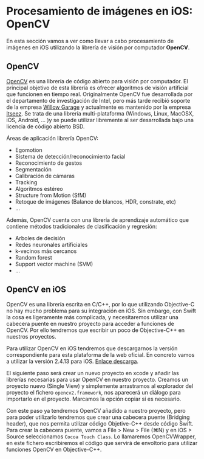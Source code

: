 # Procesamiento de imágenes en iOS: OpenCV

En esta sección vamos a ver como llevar a cabo procesamiento de imágenes en iOS utilizando la librería de visión por computador **OpenCV**.

## OpenCV

[OpenCV](http://opencv.org/) es una librería de código abierto para visión por computador. El principal objetivo de esta librería es ofrecer algoritmos de visión artificial que funcionen en tiempo real. Originalmente OpenCV fue desarrollada por el departamento de investigación de Intel, pero más tarde recibió soporte de la empresa [Willow Garage](http://www.willowgarage.com/) y actualmente es mantenido por la empresa [Itseez](https://vk.com/itseez). Se trata de una librería multi-plataforma (Windows, Linux, MacOSX, iOS, Android, ... )y se puede utilizar libremente al ser desarrollada bajo una licencia de código abierto BSD. 

Áreas de aplicación librería OpenCV:
* Egomotion
* Sistema de detección/reconocimiento facial
* Reconocimiento de gestos
* Segmentación
* Calibración de cámaras
* Tracking
* Algoritmos estéreo
* Structure from Motion (SfM)
* Retoque de imágenes (Balance de blancos, HDR, constrate, etc)
* ...

Además, OpenCV cuenta con una librería de aprendizaje automático que contiene métodos tradicionales de clasificación y regresión:
* Arboles de decisión
* Redes neuronales artificiales
* k-vecinos más cercanos
* Random forest
* Support vector machine (SVM)
* ...

## OpenCV en iOS

OpenCV es una librería escrita en C/C++, por lo que utilizando Objective-C no hay mucho problema para su integración en iOS. Sin embargo, con Swift la cosa es ligeramente más complicada, y necesitaremos utilizar una cabecera puente en nuestro proyecto para acceder a funciones de OpenCV. Por ello tendremos que escribir un poco de Objective-C++ en nuestros proyectos.

Para utilizar OpenCV en iOS tendremos que descargarnos la versión correspondiente para esta plataforma de la web oficial. En concreto vamos a utilizar la versión 2.4.13 para iOS. [Enlace descarga](https://sourceforge.net/projects/opencvlibrary/files/opencv-ios/2.4.13/opencv2.framework.zip/download).

El siguiente paso será crear un nuevo proyecto en xcode y añadir las librerías necesarias para usar OpenCV en nuestro proyecto. Creamos un proyecto nuevo (Single View) y simplemente arrastramos al explorador del proyecto el fichero `opencv2.framework`, nos aparecerá un diálogo para importarlo en el proyecto. Marcamos la opción copiar si es necesario.

Con este paso ya tendremos OpenCV añadido a nuestro proyecto, pero para poder utilizarlo tendremos que crear una cabecera puente (Bridging header), que nos permita utilizar código Objetive-C++ desde código Swift. Para crear la cabecera puente, vamos a File > New > File (⌘N) y en iOS > Source seleccionamos `Cocoa Touch Class`. Lo llamaremos OpenCVWrapper, en este fichero escribiremos el código que servirá de envoltorio para utilizar funciones OpenCV en Objective-C++.

